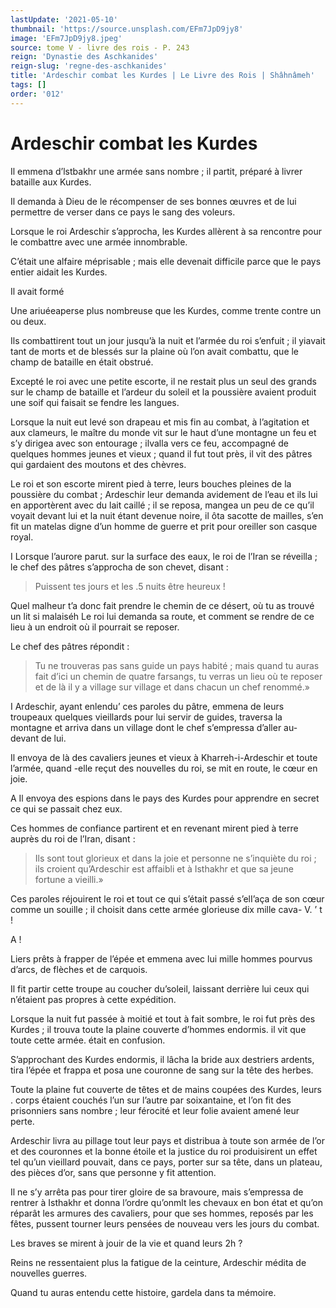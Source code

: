 ```yaml
---
lastUpdate: '2021-05-10'
thumbnail: 'https://source.unsplash.com/EFm7JpD9jy8'
image: 'EFm7JpD9jy8.jpeg'
source: tome V - livre des rois - P. 243
reign: 'Dynastie des Aschkanides'
reign-slug: 'regne-des-aschkanides'
title: 'Ardeschir combat les Kurdes | Le Livre des Rois | Shâhnâmeh'
tags: []
order: '012'
---
```


# Ardeschir combat les Kurdes

Il emmena d’lstbakhr une armée sans nombre ; il partit, préparé à livrer bataille aux Kurdes.

Il demanda à Dieu de le récompenser de ses bonnes œuvres et de lui permettre de verser dans ce pays le sang des voleurs.

Lorsque le roi Ardeschir s’approcha, les Kurdes allèrent à sa rencontre pour le combattre avec une armée innombrable.

C’était une alfaire méprisable ; mais elle devenait difficile parce que le pays entier aidait les Kurdes.

Il avait formé

Une ariuéeaperse plus nombreuse que les Kurdes, comme trente contre un ou deux.

Ils combattirent tout un jour jusqu’à la nuit et l’armée du roi s’enfuit ; il yiavait tant de morts et de blessés sur la plaine où l’on avait combattu, que le champ de bataille en était obstrué.

Excepté le roi avec une petite escorte, il ne restait plus un seul des grands sur le champ de bataille et l’ardeur du soleil et la poussière avaient produit une soif qui faisait se fendre les langues.

Lorsque la nuit eut levé son drapeau et mis fin au combat, à l’agitation et aux clameurs, le maître du monde vit sur le haut d’une montagne un feu et s’y dirigea avec son entourage ; ilvalla vers ce feu, accompagné de quelques hommes jeunes et vieux ; quand il fut tout près, il vit des pâtres qui gardaient des moutons et des chèvres.

Le roi et son escorte mirent pied à terre, leurs bouches pleines de la poussière du combat ; Ardeschir leur demanda avidement de l’eau et ils lui en apportèrent avec du lait caillé ; il se reposa, mangea un peu de ce qu’il voyait devant lui et la nuit étant devenue noire, il ôta sacotte de mailles, s’en fit un matelas digne d’un homme de guerre et prit pour oreiller son casque royal.

I Lorsque l’aurore parut. sur la surface des eaux, le roi de l’Iran se réveilla ; le chef des pâtres s’approcha de son chevet, disant :

> Puissent tes jours et les .5 nuits être heureux !

Quel malheur t’a donc fait prendre le chemin de ce désert, où tu as trouvé un lit si malaiséh Le roi lui demanda sa route, et comment se rendre de ce lieu à un endroit où il pourrait se reposer.

Le chef des pâtres répondit :

> Tu ne trouveras pas sans guide un pays habité ; mais quand tu auras fait d’ici un chemin de quatre farsangs, tu verras un lieu où te reposer et de là il y a village sur village et dans chacun un chef renommé.»

I Ardeschir, ayant enlendu’ ces paroles du pâtre, emmena de leurs troupeaux quelques vieillards pour lui servir de guides, traversa la montagne et arriva dans un village dont le chef s’empressa d’aller au-
devant de lui.

Il envoya de là des cavaliers jeunes et vieux à Kharreh-i-Ardeschir et toute l’armée, quand
-elle reçut des nouvelles du roi, se mit en route, le cœur en joie.

A Il envoya des espions dans le pays des Kurdes pour apprendre en secret ce qui se passait chez eux.

Ces hommes de confiance partirent et en revenant mirent pied à terre auprès du roi de l’Iran, disant :

> Ils sont tout glorieux et dans la joie et personne ne s’inquiète du roi ; ils croient qu’Ardeschir est affaibli et à Isthakhr et que sa jeune fortune a vieilli.»

Ces paroles réjouirent le roi et tout ce qui s’était passé s’elI’aça de son cœur comme un souille ; il choisit dans cette armée glorieuse dix mille cava-
V. ’ t !

A !

Liers prêts à frapper de l’épée et emmena avec lui mille hommes pourvus d’arcs, de flèches et de carquois.

Il fit partir cette troupe au coucher du’soleil, laissant derrière lui ceux qui n’étaient pas propres à cette expédition.

Lorsque la nuit fut passée à moitié et tout à fait sombre, le roi fut près des Kurdes ; il trouva toute la plaine couverte d’hommes endormis. il vit que toute cette armée. était en confusion.

S’approchant des Kurdes endormis, il lâcha la bride aux destriers ardents, tira l’épée et frappa et posa une couronne de sang sur la tête des herbes.

Toute la plaine fut couverte de têtes et de mains coupées des Kurdes, leurs
. corps étaient couchés l’un sur l’autre par soixantaine, et l’on fit des prisonniers sans nombre ; leur férocité et leur folie avaient amené leur perte.

Ardeschir livra au pillage tout leur pays et distribua à toute son armée de l’or et des couronnes et la bonne étoile et la justice du roi produisirent un effet tel qu’un vieillard pouvait, dans ce pays, porter sur sa tête, dans un plateau, des pièces d’or, sans que personne y fit attention.

Il ne s’y arrêta pas pour tirer gloire de sa bravoure, mais s’empressa de rentrer à Isthakhr et donna l’ordre qu’onmlt les chevaux en bon état et qu’on réparât les armures des cavaliers, pour que ses hommes, reposés par les fêtes, pussent tourner leurs pensées de nouveau vers les jours du combat.

Les braves se mirent à jouir de la vie et quand leurs 2h ?

Reins ne ressentaient plus la fatigue de la ceinture, Ardeschir médita de nouvelles guerres.

Quand tu auras entendu cette histoire, gardela dans ta mémoire.
